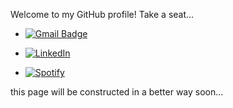 Welcome to my GitHub profile! Take a seat...

<!-- https://shields.io/category/coverage for badges -->

- [![Gmail Badge](https://img.shields.io/badge/style-erhany96@gmail.com-green?logo=gmail&style=flat&label=Gmail&color=red&link=mailto:erhany96@gmail.com)](mailto:erhany96@gmail.com)

- [![LinkedIn](https://img.shields.io/badge/style--green?logo=LinkedIn&style=flat&label=LinkedIn&color=blue&link=https://www.linkedin.com/in/erhan-tezcan-2b95bb114)](https://www.linkedin.com/in/erhan-tezcan-2b95bb114)

- [![Spotify](https://img.shields.io/badge/-erhany-green?logo=Spotify&style=flat&label=Spotify&color=green&link=https://open.spotify.com/user/erhany)](https://open.spotify.com/user/erhany)

this page will be constructed in a better way soon...
